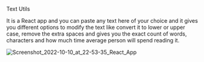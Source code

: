 Text Utils

It is a React app and you can paste any text here of your choice and it
gives you different options to modify the text like convert it to lower or upper case, remove the extra spaces and gives you the exact count of words, characters and how much time average person will spend
reading it.

![Screenshot_2022-10-10_at_22-53-35_React_App](https://user-images.githubusercontent.com/104522504/196273100-b6e10b49-8287-481b-8c5f-2ec5a0356a75.png)
